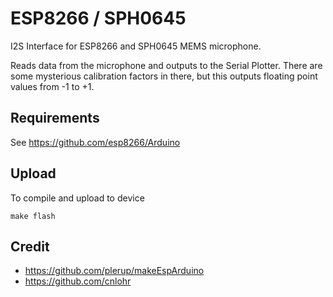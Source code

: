 ESP8266 / SPH0645
=================

I2S Interface for ESP8266 and SPH0645 MEMS microphone.

Reads data from the microphone and outputs to the Serial Plotter.
There are some mysterious calibration factors in there, but this
outputs floating point values from -1 to +1.

Requirements
------------

See https://github.com/esp8266/Arduino

Upload
------

To compile and upload to device

    make flash


Credit
------

- https://github.com/plerup/makeEspArduino
- https://github.com/cnlohr
